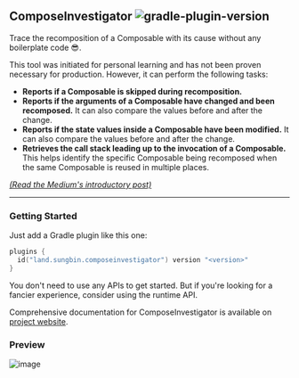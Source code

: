 ## ComposeInvestigator ![gradle-plugin-version](https://img.shields.io/maven-central/v/land.sungbin.composeinvestigator/composeinvestigator-gradle-plugin?style=flat-square)

Trace the recomposition of a Composable with its cause without any boilerplate code 😎.

This tool was initiated for personal learning and has not been proven necessary for production.
However, it can perform the following tasks:

- **Reports if a Composable is skipped during recomposition.**
- **Reports if the arguments of a Composable have changed and been recomposed.** It can also compare the
  values before and after the change.
- **Reports if the state values inside a Composable have been modified.** It can also compare the values
  before and after the change.
- **Retrieves the call stack leading up to the invocation of a Composable.** This helps identify the
  specific Composable being recomposed when the same Composable is reused in multiple places.

[*(Read the Medium's introductory post)*](https://jisungbin.medium.com/tracing-recompositions-without-boilerplate-code-e9800db1419e)

---

### Getting Started 

Just add a Gradle plugin like this one:

```kotlin
plugins {
  id("land.sungbin.composeinvestigator") version "<version>"
}
```

You don't need to use any APIs to get started. But if you're looking for a fancier experience,
consider using the runtime API.

Comprehensive documentation for ComposeInvestigator is available
on [project website](https://jisungbin.github.io/ComposeInvestigator).

### Preview

![image](https://github.com/jisungbin/ComposeInvestigator/assets/40740128/98991bd9-97f2-47a7-9cc9-6f9cd1cda0e3)
